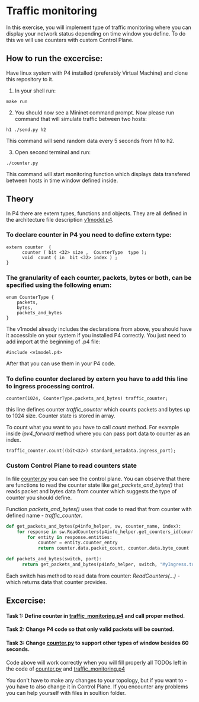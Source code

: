 # Traffic monitoring
In this exercise, you will implement type of traffic monitoring where you can display your network status depending on time window you define.
To do this we will use counters with custom Control Plane.


## How to run the excercise:
Have linux system with P4 installed (preferably Virtual Machine) and clone this repository to it.

1. In your shell run:
```
make run
```

2. You should now see a Mininet command prompt. Now please run command that will simulate traffic between two hosts:
```
h1 ./send.py h2
```
This command will send random data every 5 seconds from h1 to h2.

3. Open second terminal and run:
```
./counter.py
```

This command will start monitoring function which displays data transfered between hosts in time window defined inside.
## Theory
In P4 there are extern types, functions and objects. They are all defined in the architecture file description [v1model.p4](https://github.com/p4lang/p4c/blob/master/p4include/v1model.p4).
### To declare counter in P4 you need to define extern type:
```P4
extern counter  {
      counter ( bit <32> size ,  CounterType  type );
      void  count ( in  bit <32> index ) ;
}
```
### The granularity of each counter, packets, bytes or both, can be specified using the following enum:
```P4
enum CounterType {
    packets,
    bytes,
    packets_and_bytes
}
```
The v1model already includes the declarations from above, you should have it accessible on your system if you installed P4 correctly.
You just need to add import at the beginning of .p4 file:
```P4
#include <v1model.p4>
```
After that you can use them in your P4 code.

### To define counter declared by extern you have to add this line to ingress processing control.
```P4
counter(1024, CounterType.packets_and_bytes) traffic_counter;
```
this line defines counter *traffic_counter* which counts packets and bytes up to 1024 size. Counter state is stored in array. 

To count what you want to you have to call *count* method. For example inside *ipv4_forward* method where you can pass port data to counter as an index.
```P4
traffic_counter.count((bit<32>) standard_metadata.ingress_port);
```

### Custom Control Plane to read counters state
In file [counter.py](./counter.py) you can see the control plane.
You can observe that there are functions to read the counter state like *get_packets_and_bytes()* that reads packet and bytes data from counter which suggests the type of counter you should define. 

Function *packets_and_bytes()* uses that code to read that from counter with defined name - *traffic_counter*.
```python
def get_packets_and_bytes(p4info_helper, sw, counter_name, index):
    for response in sw.ReadCounters(p4info_helper.get_counters_id(counter_name), index):
        for entity in response.entities:
            counter = entity.counter_entry
            return counter.data.packet_count, counter.data.byte_count

def packets_and_bytes(switch, port):
      return get_packets_and_bytes(p4info_helper, switch, "MyIngress.traffic_counter", port)
```
Each switch has method to read data from counter: *ReadCounters(...)* - which returns data that counter provides.

## Excercise:

#### Task 1: Define counter in [traffic_monitoring.p4](./traffic_monitoring.p4) and call proper method.
#### Task 2: Change P4 code so that only valid packets will be counted.
#### Task 3: Change [counter.py](./counter.py) to support other types of window besides 60 seconds.

Code above will work correctly when you will fill properly all TODOs left in the code of [counter.py](./counter.py) and [traffic_monitoring.p4](./traffic_monitoring.p4) 

You don't have to make any changes to your topology, but if you want to - you have to also change it in Control Plane.
If you encounter any problems you can help yourself with files in soultion folder.
